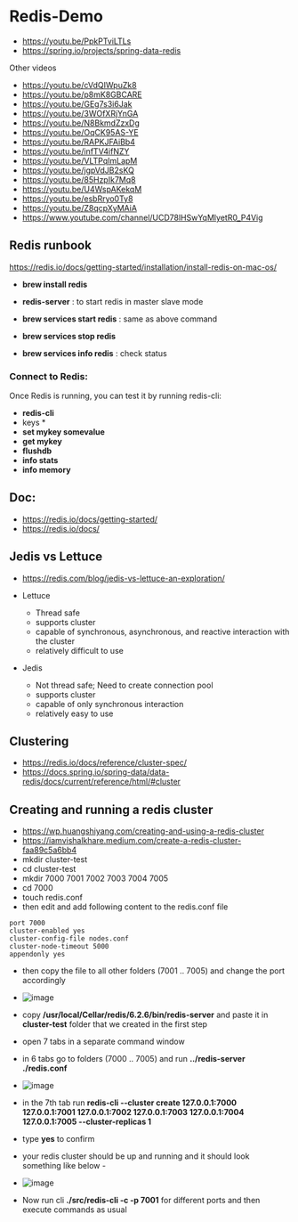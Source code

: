 # Redis-Demo
* https://youtu.be/PpkPTviLTLs
* https://spring.io/projects/spring-data-redis

Other videos
* https://youtu.be/cVdQIWpuZk8
* https://youtu.be/p8mK8GBCARE
* https://youtu.be/GEg7s3i6Jak
* https://youtu.be/3WOfXRjYnGA
* https://youtu.be/N8BkmdZzxDg
* https://youtu.be/OqCK95AS-YE
* https://youtu.be/RAPKJFAiBb4
* https://youtu.be/infTV4ifNZY
* https://youtu.be/VLTPqImLapM
* https://youtu.be/jgpVdJB2sKQ
* https://youtu.be/85HzpIk7Mq8
* https://youtu.be/U4WspAKekqM
* https://youtu.be/esbRryo0Ty8
* https://youtu.be/Z8qcpXyMAiA
* https://www.youtube.com/channel/UCD78lHSwYqMlyetR0_P4Vig


## Redis runbook

https://redis.io/docs/getting-started/installation/install-redis-on-mac-os/ 

* **brew install redis** 
* **redis-server** : to start redis in master slave mode

* **brew services start redis** : same as above command
* **brew services stop redis** 
* **brew services info redis** : check status


### Connect to Redis:
Once Redis is running, you can test it by running redis-cli:
* **redis-cli**
* keys *
* **set mykey somevalue**
* **get mykey**
* **flushdb**
* **info stats**
* **info memory**

## Doc:
* https://redis.io/docs/getting-started/ 
* https://redis.io/docs/ 


## Jedis vs Lettuce
* https://redis.com/blog/jedis-vs-lettuce-an-exploration/
* Lettuce
  - Thread safe
  - supports cluster
  - capable of synchronous, asynchronous, and reactive interaction with the cluster
  - relatively difficult to use

* Jedis
  - Not thread safe; Need to create connection pool
  - supports cluster
  - capable of only synchronous interaction
  - relatively easy to use


## Clustering
* https://redis.io/docs/reference/cluster-spec/
* https://docs.spring.io/spring-data/data-redis/docs/current/reference/html/#cluster


## Creating and running a redis cluster
* https://wp.huangshiyang.com/creating-and-using-a-redis-cluster
* https://iamvishalkhare.medium.com/create-a-redis-cluster-faa89c5a6bb4
* mkdir cluster-test
* cd cluster-test
* mkdir 7000 7001 7002 7003 7004 7005
* cd 7000
* touch redis.conf
* then edit and add following content to the redis.conf file
```
port 7000
cluster-enabled yes
cluster-config-file nodes.conf
cluster-node-timeout 5000
appendonly yes
```
* then copy the file to all other folders (7001 .. 7005) and change the port accordingly
* ![image](https://user-images.githubusercontent.com/58611230/163294743-28c07974-0c3d-46c8-8314-b3e595289145.png)

* copy **/usr/local/Cellar/redis/6.2.6/bin/redis-server** and paste it in **cluster-test** folder that we created in the first step
* open 7 tabs in a separate command window
* in 6 tabs go to folders (7000 .. 7005) and run **../redis-server ./redis.conf**
* ![image](https://user-images.githubusercontent.com/58611230/163295308-c4b19287-da54-448d-a193-c7b4da7fdd63.png)

* in the 7th tab run **redis-cli --cluster create 127.0.0.1:7000 127.0.0.1:7001 127.0.0.1:7002 127.0.0.1:7003 127.0.0.1:7004 127.0.0.1:7005 --cluster-replicas 1**
* type **yes** to confirm 
* your redis cluster should be up and running and it should look something like below -
* ![image](https://user-images.githubusercontent.com/58611230/163295267-bbadb002-7468-4414-bf9b-c22c0d03b2cf.png)
* Now run cli **./src/redis-cli -c -p 7001** for different ports and then execute commands as usual
